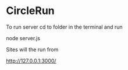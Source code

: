 CircleRun
===========


To run server cd to folder in the terminal and run 

node server.js

Sites will the run from

http://127.0.0.1:3000/